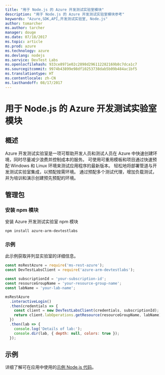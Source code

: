 ```yaml
---
title: "用于 Node.js 的 Azure 开发测试实验室模块"
description: "用于 Node.js 的 Azure 开发测试实验室模块参考"
keywords: "Azure,SDK,API,开发测试实验室, Node.js"
author: tomarcher
ms.author: tarcher
manager: douge
ms.date: 07/18/2017
ms.topic: article
ms.prod: azure
ms.technology: azure
ms.devlang: nodejs
ms.service: DevTest Labs
ms.openlocfilehash: 933ce8971e02c2898d296112282169b8c7dca1c7
ms.sourcegitcommit: 9974b43899e98df10253738dab5b09b484ac1bf5
ms.translationtype: HT
ms.contentlocale: zh-CN
ms.lasthandoff: 08/17/2017
---
```

# <a name="azure-devtest-labs-modules-for-nodejs"></a>用于 Node.js 的 Azure 开发测试实验室模块

## <a name="overview"></a>概述

Azure 开发测试实验室是一项可帮助开发人员和测试人员在 Azure 中快速创建环境，同时尽量减少浪费并控制成本的服务。 可使用可重用模板和项目通过快速预配 Windows 和 Linux 环境来测试应用程序的最新版本。 轻松地将部署管道与开发测试实验室集成，以预配按需环境。 通过预配多个测试代理，增加负载测试，并为培训和演示创建预先预配的环境。

## <a name="management-package"></a>管理包

### <a name="install-the-npm-module"></a>安装 npm 模块

安装 Azure 开发测试实验室 npm 模块

```bash
npm install azure-arm-devtestlabs
```

### <a name="example"></a>示例

此示例获取并列显实验室的详细信息。

```javascript
const msRestAzure = require('ms-rest-azure');
const DevTestLabsClient = require('azure-arm-devtestlabs');

const subscriptionId = 'your-subscription-id';
const resourceGroupName = 'your-resource-group-name';
const labName = 'your-lab-name';

msRestAzure
  .interactiveLogin()
  .then(credentials => {
    const client = new DevTestLabsClient(credentials, subscriptionId);
    return client.labOperations.getResource(resourceGroupName, labName);
  })
  .then(lab => {
    console.log('Details of lab:');
    console.dir(lab, { depth: null, colors: true });
  });


```

## <a name="samples"></a>示例

详细了解可在应用中使用的[示例 Node.js 代码](https://azure.microsoft.com/resources/samples/?platform=nodejs)。

